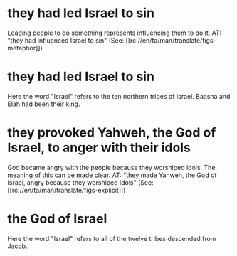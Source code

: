 # they had led Israel to sin

Leading people to do something represents influencing them to do it. AT: "they had influenced Israel to sin" (See: [[rc://en/ta/man/translate/figs-metaphor]])

# they had led Israel to sin

Here the word "Israel" refers to the ten northern tribes of Israel. Baasha and Elah had been their king.

# they provoked Yahweh, the God of Israel, to anger with their idols

God became angry with the people because they worshiped idols. The meaning of this can be made clear. AT: "they made Yahweh, the God of Israel, angry because they worshiped idols" (See: [[rc://en/ta/man/translate/figs-explicit]])

# the God of Israel

Here the word "Israel" refers to all of the twelve tribes descended from Jacob.

